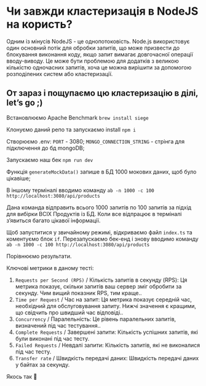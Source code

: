 # Чи завжди кластеризація в NodeJS на користь?

Одним із мінусів NodeJS - це однопотоковість. Node.js використовує один основний потік для обробки запитів, що може призвести до блокування виконання коду, якщо запит вимагає довгочасної операції вводу-виводу. Це може бути проблемою для додатків з великою кількістю одночасних запитів, хоча це можна вирішити за допомогою розподілених систем або кластеризації.

## От зараз і пощупаємо цю кластеризацію в ділі, let’s go ;)

Встановлюємо Apache Benchmark
`brew install siege`

Клонуємо даний репо та запускаємо install
`npm i`

Створюємо .env:
`PORT` - 3080;
`MONGO_CONNECTION_STRING` - стрінга для підключення до бд mongoDB;

Запускаємо наш бек
`npm run dev`

Функція `generateMockData()` запише в БД 1000 мокових даних, щоб було цікавіше;

В іншому терміналі вводимо команду
`ab -n 1000 -c 100 http://localhost:3080/api/products`

Дана команда відправить всього 1000 запитів по 100 запитів за підхід для вибірки ВСІХ Продуктів із БД.
Коли все відпрацює в терміналі з’явиться багато цікавої інформації.

Щоб запуститися у звичайному режимі, відкриваємо файл `index.ts` та коментуємо блок `if`.
Перезапускаємо бек-енд і знову вводимо команду
`ab -n 1000 -c 100 http://localhost:3080/api/products`

Порівнюємо результати.

Ключові метрики в даному тесті:

1. `Requests per Second (RPS)` / Кількість запитів в секунду (RPS): Ця метрика показує, скільки запитів ваш сервер зміг обробити за секунду. Чим вищий показник RPS, тим краще..
2. `Time per Request` / Час на запит: Ця метрика показує середній час, необхідний для обслуговування запиту. Нижчі значення є кращими, що свідчить про швидший час відповіді..
3. `Concurrency` / Паралельність: Це рівень паралельних запитів, визначений під час тестування..
4. `Complete Requests` / Завершені запити: Кількість успішних запитів, які були виконані під час тесту.
5. `Failed Requests` / Невдалі запити: Кількість запитів, які не виконалися під час тесту.
6. `Transfer rate` / Швидкість передачі даних: Швидкість передачі даних у байтах за секунду.

Якось так 🤷
